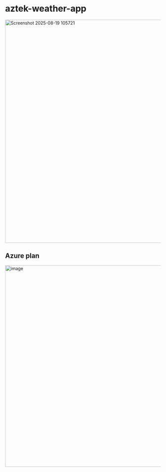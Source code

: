 # aztek-weather-app

<img width="894" height="722" alt="Screenshot 2025-08-19 105721" src="https://github.com/user-attachments/assets/4cbc6a77-5ecf-43b7-b954-98809844579d" />


## Azure plan

<img width="753" height="652" alt="image" src="https://github.com/user-attachments/assets/be8ca211-84c2-4b4d-a978-a7c48e0ac28b" />
